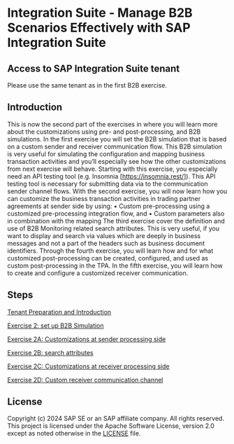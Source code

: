# Integration Suite - Manage B2B Scenarios Effectively with SAP Integration Suite

## Access to SAP Integration Suite tenant

Please use the same tenant as in the first B2B exercise.

## Introduction
This is now the second part of the exercises in where you will learn more about the customizations using pre- and post-processing, and B2B simulations. 
In the first exercise you will set the B2B simulation that is based on a custom sender and receiver communication flow. This B2B simulation is very useful for simulating the configuration and mapping business transaction activities and you’ll especially see how the other customizations from next exercise will behave. Starting with this exercise, you especially need an API testing tool (e.g. Insomnia [https://insomnia.rest/]). This API testing tool is necessary for submitting data via to the communication sender channel flows.
With the second exercise, you will now learn how you can customize the business transaction activities in trading partner agreements at sender side by using:
•	Custom pre-processing using a customized pre-processing integration flow, and
•	Custom parameters also in combination with the mapping
The third exercise cover the definition and use of B2B Monitoring related search attributes. This is very useful, if you want to display and search via values which are deeply in business messages and not a part of the headers such as business document identifiers.
Through the fourth exercise, you will learn how and for what customized post-processing can be created, configured, and used as custom post-processing in the TPA.
In the fifth exercise, you will learn how to create and configure a customized receiver communication.

## Steps
[Tenant Preparation and Introduction](Introduction/README.md)

[Exercise 2: set up B2B Simulation](Exercise%202/README.md)

[Exercise 2A: Customizations at sender processing side](Exercise%202A/README.md)

[Exercise 2B: search attributes](Exercise%202B/README.md)

[Exercise 2C: Customizations at receiver processing side](Exercise%202C/README.md)

[Exercise 2D: Custom receiver communication channel](Exercise%202D/README.md)



## License
Copyright (c) 2024 SAP SE or an SAP affiliate company. All rights reserved. This project is licensed under the Apache Software License, version 2.0 except as noted otherwise in the [LICENSE](LICENSE) file.
